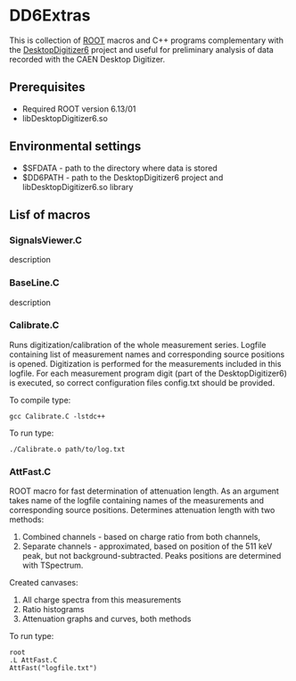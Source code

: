 # DD6Extras

This is collection of [ROOT](https://root.cern/) macros and C++ programs complementary with the [DesktopDigitizer6](https://github.com/kasia-rusiecka/DesktopDigitizer6) project and useful for preliminary analysis of data recorded with the CAEN Desktop Digitizer.

## Prerequisites 
* Required ROOT version 6.13/01
* libDesktopDigitizer6.so

## Environmental settings
* $SFDATA - path to the directory where data is stored
* $DD6PATH - path to the DesktopDigitizer6 project and libDesktopDigitizer6.so library

## Lisf of macros

### SignalsViewer.C
description

### BaseLine.C
description

### Calibrate.C

Runs digitization/calibration of the whole measurement series. Logfile containing list of measurement names and corresponding source positions is opened. Digitization is performed for the measurements included in this logfile. For each measurement program digit (part of  the DesktopDigitizer6) is executed, so correct configuration files config.txt should be provided. 

To compile type:
```
gcc Calibrate.C -lstdc++
```

To run type:
```
./Calibrate.o path/to/log.txt
```

### AttFast.C

ROOT macro for fast determination of attenuation length. As an argument takes name of the logfile containing names of the measurements and corresponding source positions. Determines attenuation length with two methods:
1. Combined channels - based on charge ratio from both channels,
2. Separate channels - approximated, based on position of the 511 keV peak, but not  background-subtracted. Peaks positions are determined with TSpectrum.

Created canvases:
1. All charge spectra from this measurements
2. Ratio histograms
3. Attenuation graphs and curves, both methods

To run type:
```
root
.L AttFast.C
AttFast("logfile.txt")
```

